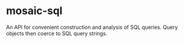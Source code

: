 # mosaic-sql

An API for convenient construction and analysis of SQL queries. Query objects then coerce to SQL query strings.
